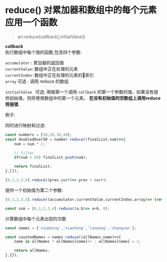 # reduce() 对累加器和数组中的每个元素应用一个函数   

> arr.reduce(callback[,initialValue])

**callback**  
执行数组中每个值的函数,包含四个参数:   

`accumulator` : 累加器的返回值   
`currentValue`: 数组中正在处理的元素   
`currentIndex`: 数组中正在处理的元素的索引  
`array` 可选   : 调用 reduce 的数组   

`initialValue ` 可选: 用做第一个调用 `callback` 的第一个参数的值，如果没有提供初始值，则将使用数组中的第一个元素。 **在没有初始值的空数组上调用reduce将报错**.  
  
例子:    
  

同时进行映射和过滤:   
```javascript
const numbers = [10,20,30,40];  
const doubledOver50 = number.reduce((finalList,num)=>{
    num = num * 2;

    // filter
    if(num > 50) finalList.push(num);

    return finalList;
},[]);
```  
  

```javascript
[0,1,2,3,4].reduce((prev,curr)=> prev + curr);
```   
提供一个初始值为第二个参数:   
```javascript
[0,1,2,3,4].reduce((accumulator,currentValue,currentIndex,array)=> {return accumulator + currentValue; },10)
```   

```javascript
const sum = [0,1,2,3,4].reduce((a,b)=> a+b, 0);
```   
计算数组中每个元素出现的次数     

```javascript
const names = ['xiaoming','xiaohong','laowang','zhangsan'];  

const countedNames = names.reduce((allNames,name)=>{
    name in allNames ? allNames[name]++ : allNames[name] = 1;

    return allNames;
},{});
```  
